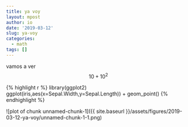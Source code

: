 ```yaml
---
title: ya voy
layout: mpost
author: io
date: '2019-03-12'
slug: ya-voy
categories:
  - math
tags: []
---
```



vamos a ver
$$ 10 + 10^2$$


{% highlight r %}
library(ggplot2)
ggplot(iris,aes(x=Sepal.Width,y=Sepal.Length)) + geom_point()
{% endhighlight %}

![plot of chunk unnamed-chunk-1]({{ site.baseurl }}/assets/figures/2019-03-12-ya-voy/unnamed-chunk-1-1.png)
